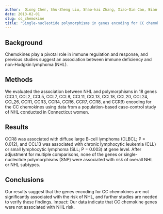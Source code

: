 ```yaml
---
author:  Qiong Chen, Shu-Zheng Liu, Shao-kai Zhang, Xiao-Qin Cao, Bian-Yun Li, Pei-Liang Quan, Lan-Wei Guo, Dong Lee, Xi-Bin Sun, Yawei Zhang, Jian-Gong Zhang.
date: 2013-02-01
slug: cc_chemokine
title: "Single-nucleotide polymorphisms in genes encoding for CC chemokines were not associated with the risk of non-Hodgkin lymphoma."
---
```


## Background  
Chemokines play a pivotal role in immune regulation and response, and previous studies suggest an association between immune deficiency and non-Hodgkin lymphoma (NHL). 
## Methods  
We evaluated the association between NHL and polymorphisms in 18 genes (CCL1, CCL2, CCL5, CCL7, CCL8, CCL11, CCL13, CCL18, CCL20, CCL24, CCL26, CCR1, CCR3, CCR4, CCR6, CCR7, CCR8, and CCR9) encoding for the CC chemokines using data from a population-based case-control study of NHL conducted in Connecticut women. 
## Results 
CCR8 was associated with diffuse large B-cell lymphoma (DLBCL; P = 0.012), and CCL13 was associated with chronic lymphocytic leukemia (CLL) or small lymphocytic lymphoma (SLL; P = 0.003) at gene level. After adjustment for multiple comparisons, none of the genes or single-nucleotide polymorphisms (SNP) were associated with risk of overall NHL or NHL subtypes. 
## Conclusions 
 Our results suggest that the genes encoding for CC chemokines are not significantly associated with the risk of NHL, and further studies are needed to verify these findings. Impact: Our data indicate that CC chemokine genes were not associated with NHL risk.

